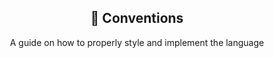 <p align="center">
  <h2 align="center">📐 Conventions</h2>
</p>

<p align="center">
	A guide on how to properly style and implement the language
</p>

&nbsp;
